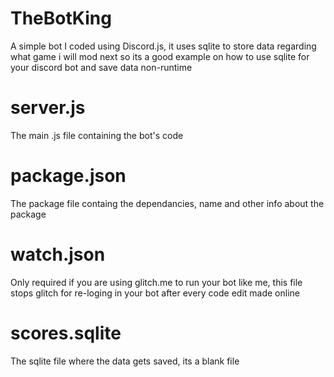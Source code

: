 # TheBotKing
A simple bot I coded using Discord.js, it uses sqlite to store data regarding what game i will mod next so its a good example on how to use sqlite for your discord bot and save data non-runtime

# server.js
The main .js file containing the bot's code

# package.json
The package file containg the dependancies, name and other info about the package

# watch.json
Only required if you are using glitch.me to run your bot like me, this file stops glitch for re-loging in your bot after every code edit made online 

# scores.sqlite
The sqlite file where the data gets saved, its a blank file 

